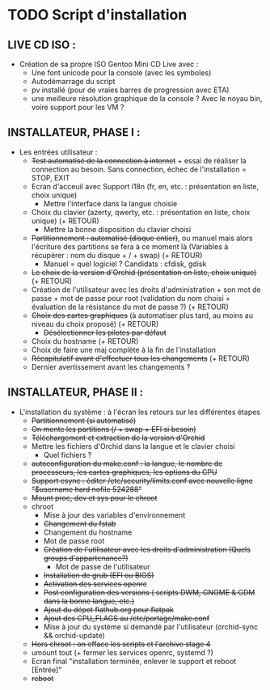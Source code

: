 # TODO Script d'installation

## LIVE CD ISO :
* Création de sa propre ISO Gentoo Mini CD Live avec :
  * Une font unicode pour la console (avec les symboles)
  * Autodémarrage du script
  * pv installé (pour de vraies barres de progression avec ETA)
  * une meilleure résolution graphique de la console ? Avec le noyau bin, voire support pour les VM ?

## INSTALLATEUR, PHASE I :
* Les entrées utilisateur :
  * ~~Test automatisé de la connection à internet~~ + essai de réaliser la connection au besoin. Sans connection, échec de l'installation = STOP, EXIT
  * Ecran d'acceuil avec Support i18n (fr, en, etc. : présentation en liste, choix unique)
    * Mettre l'interface dans la langue choisie
  * Choix du clavier (azerty, qwerty, etc. : présentation en liste, choix unique) (+ RETOUR)
    * Mettre la bonne disposition du clavier choisi
  * ~~Partitionnement : automatisé (disque entier)~~, ou manuel mais alors l'écriture des partitions se fera à ce moment là (Variables à récupérer : nom du disque + / + swap) (+ RETOUR)
    * Manuel = quel logiciel ? Candidats : cfdisk, gdisk
  * ~~Le choix de la version d'Orchid (présentation en liste, choix unique)~~ (+ RETOUR)
  * Création de l'utilisateur avec les droits d'administration + son mot de passe + mot de passe pour root (validation du nom choisi + évaluation de la résistance du mot de passe ?) (+ RETOUR)
  * ~~Choix des cartes graphiques~~ (à automatiser plus tard, au moins au niveau du choix proposé) (+ RETOUR)
    * ~~Désélectionner les pilotes par défaut~~
  * Choix du hostname (+ RETOUR)
  * Choix de faire une maj complète à la fin de l'installation
  * ~~Récapitulatif avant d'effectuer tous les changements~~ (+ RETOUR)
  * Dernier avertissement avant les changements ?
## INSTALLATEUR, PHASE II :
* L'installation du système : à l'écran les retours sur les différentes étapes
  * ~~Partitionnement (si automatisé)~~
  * ~~On monte les partitions (/ + swap + EFI si besoin)~~
  * ~~Téléchargement et extraction de la version d'Orchid~~
  * Mettre les fichiers d'Orchid dans la langue et le clavier choisi
    * Quel fichiers ?
  * ~~autoconfiguration du make.conf : la langue, le nombre de processeurs, les cartes graphiques, les options du CPU~~
  * ~~Support esync : éditer /etc/security/limits.conf avec nouvelle ligne "$username hard nofile 524288"~~
  * ~~Mount proc, dev et sys pour le chroot~~
  * chroot
    * Mise à jour des variables d'environnement
    * ~~Changement du fstab~~
    * Changement du hostname
    * Mot de passe root
    * ~~Création de l'utilisateur avec les droits d'administration (Quels groups d'appartenance?)~~
      * Mot de passe de l'utilisateur
    * ~~Installation de grub (EFI ou BIOS)~~
    * ~~Activation des services openrc~~
    * ~~Post configuration des versions ( scripts DWM, GNOME & GDM dans la bonne langue, etc.)~~
    * ~~Ajout du dépot flathub.org pour flatpak~~
    * ~~Ajout des CPU_FLAGS au /etc/portage/make.conf~~
    * Mise à jour du système si demandé par l'utilisateur (orchid-sync && orchid-update)
  * ~~Hors chroot : on efface les scripts et l'archive stage 4~~
  * umount tout (+ fermer les services openrc, systemd ?)
  * Ecran final "installation terminée, enlever le support et reboot [Entrée]"
  * ~~reboot~~
